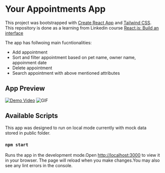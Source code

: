 # Your Appointments App
This project was bootstrapped with [Create React App](https://github.com/facebook/create-react-app) and [Tailwind CSS](https://tailwindcss.com/docs/guides/nextjs). This repository is done as a learning from Linkedin course [React.js: Build an interface](https://www.linkedin.com/learning/react-js-building-an-interface-8551484?contextUrn=urn%3Ali%3AlyndaLearningPath%3A593715e0498e9e9be7fb8506)

The app has follwoing main fucntionalities:
- Add appointment
- Sort and filter appointment based on pet name, owner name, appoinment date
- Delete appointment
- Search appointment with above mentioned attributes

## App Preview
[![Demo Video](thumbnail.png)]([demo-vdo.mp4](https://github.com/hkholic13/Appointment-Calendar/blob/ffdfa47ec71d8a66a12cabdbd594c8be25886755/demo-vdo.mp4))
![GIF]([https://github.com/username/repository/raw/main/path/to/your/gif.gif](https://github.com/hkholic13/Appointment-Calendar/blob/b2fe2951c5d72123184f90b7eec777f31f9bd8b9/demo-vdo.gif))
  
## Available Scripts
This app was designed to run on local mode currently with mock data stored in public folder.
### `npm start`
Runs the app in the development mode.Open [http://localhost:3000](http://localhost:3000) to view it in your browser. The page will reload when you make changes.You may also see any lint errors in the console.


